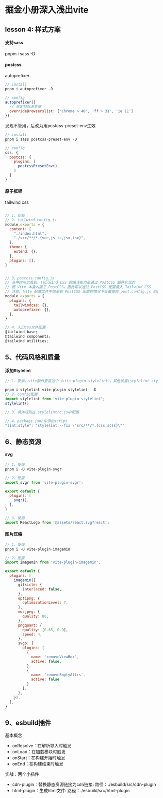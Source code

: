 # 掘金小册深入浅出vite

## lesson 4: 样式方案

#### 支持sass
pnpm i sass -D

#### postcss

autoprefixer
```js
// install
pnpm i autoprefixer -D

// config
autoprefixer({
  // 指定目标浏览器
  overrideBrowserslist: ['Chrome > 40', 'ff > 31', 'ie 11']
})
```

发现不管用，后改为用postcss-preset-env生效

```js
// install
pnpm i sass postcss-preset-env -D

// config
css: {
  postcss: {
    plugins: [
      postcssPresetEnv()
    ]
  }
}
```

#### 原子框架
tailwind css

```js

// 1、安装
// 2、tailwind.config.js
module.exports = {
  content: [
    "./index.html",
    "./src/**/*.{vue,js,ts,jsx,tsx}",
  ],
  theme: {
    extend: {},
  },
  plugins: [],
}


// 3、postcss.config.js
// 从中你可以看到，Tailwind CSS 的编译能力是通过 PostCSS 插件实现的
// 而 Vite 本身内置了 PostCSS，因此可以通过 PostCSS 配置接入 Tailwind CSS 
// 注意: Vite 配置文件中如果有 PostCSS 配置的情况下会覆盖掉 post.config.js 的内容!
module.exports = {
  plugins: {
    tailwindcss: {},
    autoprefixer: {},
  },
}

// 4、入口css文件配置
@tailwind base;
@tailwind components;
@tailwind utilities;
```

## 5、代码风格和质量

#### 添加Stylelint

```js
// 1、安装，vite额外安装这个（vite-plugin-stylelint），其他按需(stylelint stylelint-prettier stylelint-config-prettier stylelint-config-recess-order stylelint-config-standard )stylelint-config-standard-scss

pnpm i stylelint vite-plugin-stylelint  -D
// 2、config配置
import stylelint from 'vite-plugin-stylelint';
stylelint()

// 3、具体规则在.stylelintrc.js中配置

// 4、package.json中添加script
"lint:style": "stylelint --fix \"src/**/*.{css,scss}\""

```

## 6、静态资源

#### svg

```js
// 1、安装
pnpm i -D vite-plugin-svgr

// 2、配置        
import svgr from 'vite-plugin-svgr';

export default {
  plugins: [
    svgr(),
  ],  
}

// 3、使用
import ReactLogo from '@assets/react.svg?react';
```

#### 图片压缩

```js  
// 1、安装
pnpm i -D vite-plugin-imagemin

// 2、配置
import imagemin from 'vite-plugin-imagemin';

export default {
  plugins: [
    imagemin({
      gifsicle: {
        interlaced: false,
      },
      optipng: {
        optimizationLevel: 7,
      },
      mozjpeg: {
        quality: 80,
      },
      pngquant: {
        quality: [0.65, 0.9],
        speed: 4,
      },
      svgo: {
        plugins: [
          {
            name: 'removeViewBox',
            active: false,
          },
          {
            name: 'removeEmptyAttrs',
            active: false
          }
        ],
      },
    }),
  ],
}
```

## 9、esbuild插件

基本概念
- onResolve：在解析导入时触发
- onLoad：在加载模块时触发
- onStart：在构建开始时触发
- onEnd：在构建结束时触发

实战：两个小插件
- cdn-plugin：替换静态资源链接为cdn链接: 路径：./esbuild/src/cdn-plugin
- html-plugin：生成html文件: 路径：./esbuild/src/html-plugin